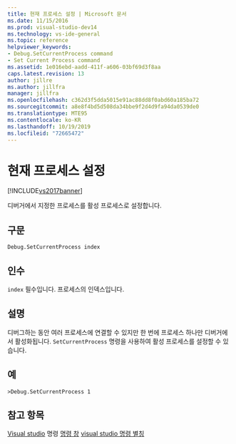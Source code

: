 ```yaml
---
title: 현재 프로세스 설정 | Microsoft 문서
ms.date: 11/15/2016
ms.prod: visual-studio-dev14
ms.technology: vs-ide-general
ms.topic: reference
helpviewer_keywords:
- Debug.SetCurrentProcess command
- Set Current Process command
ms.assetid: 1e016ebd-aadd-411f-a606-03bf69d3f8aa
caps.latest.revision: 13
author: jillre
ms.author: jillfra
manager: jillfra
ms.openlocfilehash: c362d3f5dda5015e91ac88dd8f0abd60a185ba72
ms.sourcegitcommit: a8e8f4bd5d508da34bbe9f2d4d9fa94da0539de0
ms.translationtype: MTE95
ms.contentlocale: ko-KR
ms.lasthandoff: 10/19/2019
ms.locfileid: "72665472"
---
```

# <a name="set-current-process"></a>현재 프로세스 설정
[!INCLUDE[vs2017banner](../../includes/vs2017banner.md)]

디버거에서 지정한 프로세스를 활성 프로세스로 설정합니다.

## <a name="syntax"></a>구문

```
Debug.SetCurrentProcess index
```

## <a name="arguments"></a>인수
 `index` 필수입니다. 프로세스의 인덱스입니다.

## <a name="remarks"></a>설명
 디버그하는 동안 여러 프로세스에 연결할 수 있지만 한 번에 프로세스 하나만 디버거에서 활성화됩니다. `SetCurrentProcess` 명령을 사용하여 활성 프로세스를 설정할 수 있습니다.

## <a name="example"></a>예

```
>Debug.SetCurrentProcess 1
```

## <a name="see-also"></a>참고 항목
 [Visual studio](../../ide/reference/visual-studio-commands.md) 명령 [명령 창](../../ide/reference/command-window.md) [visual studio 명령 별칭](../../ide/reference/visual-studio-command-aliases.md)
